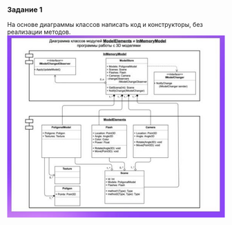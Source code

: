 ### Задание 1
На основе диаграммы классов написать код и конструкторы, без реализации методов.
![hw01.jpg](hw01/hw01.jpg)